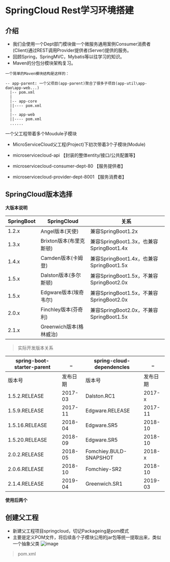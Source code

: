 # SpringCloud Rest学习环境搭建

## 介绍
- 我们会使用一个Dept部门模块做一个微服务通用案例Consumer消费者(Client)通过REST调用Provider提供者(Server)提供的服务。
- 回顾Spring，SpringMVC，Mybatis等以往学习的知识。
- Maven的分包分模块架构复习。

```
一个简单的Maven模块结构是这样的：

-- app-parent: 一个父项目(app-parent)聚合了很多子项目(app-util\app-dao\app-web...)
  |-- pom.xml
  |
  |-- app-core
  ||---- pom.xml
  |
  |-- app-web
  ||---- pom.xml
  ......

```
一个父工程带着多个Moudule子模块

- MicroServiceCloud父工程(Project)下初次带着3个子模块(Module)

- microservicecloud-api 【封装的整体entity/接口/公共配置等】
- microservicecloud-consumer-dept-80 【服务提供者】
- microservicecloud-provider-dept-8001 【服务消费者】

## SpringCloud版本选择
**大版本说明**

SpringBoot  | 	SpringCloud	| 关系
---|---|---
1.2.x |	Angel版本(天使) |	兼容SpringBoot1.2x
1.3.x |	Brixton版本(布里克斯顿) |	兼容SpringBoot1.3x，也兼容SpringBoot1.4x
1.4.x |	Camden版本(卡姆登) |	兼容SpringBoot1.4x，也兼容SpringBoot1.5x
1.5.x |	Dalston版本(多尔斯顿) |	兼容SpringBoot1.5x，不兼容SpringBoot2.0x
1.5.x |	Edgware版本(埃奇韦尔) |	兼容SpringBoot1.5x，不兼容SpringBoot2.0x
2.0.x |	Finchley版本(芬奇利) |	兼容SpringBoot2.0x，不兼容SpringBoot1.5x
2.1.x	 | Greenwich版本(格林威治)	


> 实际开发版本关系


spring-boot-starter-parent | _ | spring-cloud-dependencles	  | _
---|---|---|---
版本号 |	发布日期 |	版本号 |	发布日期
1.5.2.RELEASE |	2017-03 |	Dalston.RC1 |	2017-x
1.5.9.RELEASE |	2017-11 |	Edgware.RELEASE	  | 2017-11
1.5.16.RELEASE	 | 2018-04 |	Edgware.SR5 |	2018-10
1.5.20.RELEASE |	2018-09 |	Edgware.SR5 |	2018-10
2.0.2.RELEASE |	2018-05 |	Fomchiey.BULD-SNAPSHOT |	2018-x
2.0.6.RELEASE	 | 2018-10 |	Fomchiey-SR2	| 2018-10
2.1.4.RELEASE |	2019-04 |	Greenwich.SR1 |	2019-03

**使用后两个**

## 创建父工程
- 新建父工程项目springcloud，切记Packageing是pom模式
- 主要是定义POM文件，将后续各个子模块公用的jar包等统一提取出来，类似一个抽象父类
![image](https://img-blog.csdnimg.cn/20200521130052880.png#pic_center)

> pom.xml

